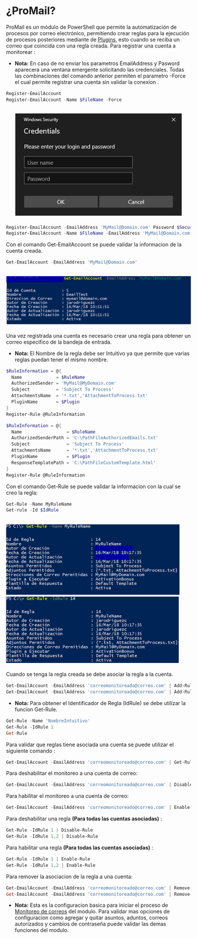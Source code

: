 # ¿ProMail?

ProMail es un módulo de PowerShell que permite la automatización de procesos por correo electrónico, permitiendo crear reglas para la ejecución de procesos posteriores mediante de [Plugins](Setuo/Plugin-Manager.md), esto cuando se reciba un correo que coincida con una regla creada.
Para registrar una cuenta a monitorear :
- **Nota:**
En caso de no enviar los parametros EmailAddress y Pasword aparecera una ventana emergente solicitando las credenciales.
Todas las combinaciones del comando anterior permiten el parametro -Force el cual permite registrar una cuenta sin validar la conexion .
```powershell
Register-EmailAccount
Register-EmailAccount -Name $FileName -Force
```
<h2 align="center"><img src="Credential Dialog.png" /></h2>

```powershell
Register-EmailAccount -EmailAddress 'MyMail@Domain.com' Password $SecureString -Force
Register-EmailAccount -Name $FileName -EmailAddress 'MyMail@Domain.com' -Password $SecureString -Force
```
Con el comando Get-EmailAccount se puede validar la informacion de la cuenta creada.
```powershell
Get-EmailAccount -EmailAddress 'MyMail@Domain.com'
```
<h2 align="center"><img src="Get Account.png" /></h2>

Una vez registrada una cuenta es necesario crear una regla para obtener un correo especifico de la bandeja de entrada.

- **Nota:**
El Nombre de la regla debe ser Intuitivo ya que permite que varias reglas puedan tener el mismo nombre.

```powershell
$RuleInformation = @{
  Name             = $RuleName 
  AuthorizedSender = 'MyMail@MyDomain.com'
  Subject          = 'Subject To Process' 
  AttachmentsName  = '*.txt','AttachmentToProcess.txt' 
  PluginName       = $Plugin
}
Register-Rule @RuleInformation
```
```powershell
$RuleInformation = @{
  Name                 = $RuleName 
  AuthorizedSenderPath = 'C:\PathFileAuthorizedEmails.txt'
  Subject              = 'Subject To Process' 
  AttachmentsName      = '*.txt','AttachmentToProcess.txt' 
  PluginName           = $Plugin
  ResponseTemplatePath = 'C:\PathFileCustomTemplate.html'
}
Register-Rule @RuleInformation
```
Con el comando Get-Rule se puede validar la informacion con la cual se creo la regla:

```powershell
Get-Rule -Name MyRuleName
Get-rule -Id $IdRule
```
<h2 align="left"><img src="Get RuleName.png" /> <img src="Get RuleId.png" /></h2>
Cuando se tenga la regla creada se debe asociar la regla a la cuenta.

```powershell
Get-EmailAccount -EmailAddress 'correomonitoreado@correo.com' | Add-RuleToEmailAccount -IdRule (Get-Rule -Name 'NombreIntuitivo').IdRule
Get-EmailAccount -EmailAddress 'correomonitoreado@correo.com' | Add-RuleToEmailAccount -IdRule 1
```
- **Nota:**
Para obtener el Identificador de Regla (IdRule) se debe utilizar la funcion Get-Rule.
```powershell
Get-Rule -Name 'NombreIntuitivo'
Get-Rule -IdRule 1
Get-Rule
```
Para validar que reglas tiene asociada una cuenta se puede utilizar el siguiente comando :
```powershell
Get-EmailAccount -EmailAddress 'correomonitoreado@correo.com' | Get-Rule
```
Para deshabilitar el monitoreo a una cuenta de correo:
```powershell
Get-EmailAccount -EmailAddress 'correomonitoreado@correo.com' | Disable-EmailAccount
```
Para habilitar el monitoreo a una cuenta de correo:
```powershell
Get-EmailAccount -EmailAddress 'correomonitoreado@correo.com' | Enable-EmailAccount
```
Para deshabilitar una regla **(Para todas las cuentas asociadas)** :
```powershell
Get-Rule -IdRule 1 | Disable-Rule
Get-Rule -IdRule 1,2 | Disable-Rule
```
Para habilitar una regla **(Para todas las cuentas asociadas)** :
```powershell
Get-Rule -IdRule 1 | Enable-Rule
Get-Rule -IdRule 1,2 | Enable-Rule
```
Para remover la asociacion de la regla a una cuenta:
```powershell
Get-EmailAccount -EmailAddress 'correomonitoreado@correo.com' | Remove-RuleFromEmailAccount -IdRule 1
Get-EmailAccount -EmailAddress 'correomonitoreado@correo.com' | Remove-RuleFromEmailAccount -IdRule 1,2
```

- **Nota:**
Esta es la configuracion basica para iniciar el proceso de [Monitoreo de correos](Monitor-Emails.md) del modulo. Para validar mas opciones de configuracion como agregar y quitar asuntos, aduntos, correos autorizados y cambios de contraseña puede validar las demas funciones del modulo.

